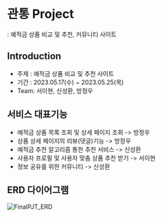 # 관통 Project
: 예적금 상품 비교 및 추천, 커뮤니티 사이트

## Introduction
- 주제 : 예적금 상품 비교 및 추천 사이트
- 기간 : 2023.05.17(수) ~ 2023.05.25(목)
- Team: 서이현, 신성환, 방정우

## 서비스 대표기능
- 예적금 상품 목록 조회 및 상세 페이지 조회 -> 방정우
- 상품 상세 페이지의 리뷰(댓글)기능 -> 방정우
- 예적금 추천 알고리즘 통한 추천 서비스 -> 신성환
- 사용자 프로필 및 사용자 맞춤 상품 추천 받기 -> 서이현
- 정보 공유를 위한 커뮤니티 -> 신성환

## ERD 다이어그램
![FinalPJT_ERD](https://github.com/I-HYEON/1-Project/assets/122415843/7ae2bb44-f9dd-4218-88da-aee74a80302c)

